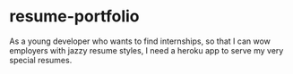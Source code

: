 resume-portfolio
================

As a young developer who wants to find internships, so that I can wow employers with jazzy resume styles, I need a heroku app to serve my very special resumes.